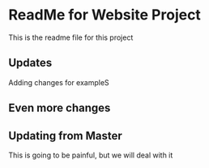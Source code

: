 # ReadMe for Website Project

This is the readme file for this project

## Updates

Adding changes for exampleS

## Even more changes


## Updating from Master

This is going to be painful, but we will deal with it
